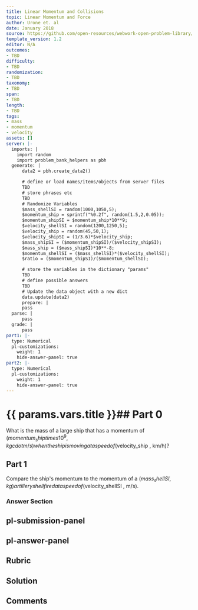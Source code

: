 ```yaml
---
title: Linear Momentum and Collisions
topic: Linear Momentum and Force
author: Urone et. al
date: January 2018
source: https://github.com/open-resources/webwork-open-problem-library/tree/master/Contrib/BrockPhysics/College_Physics_Urone/8.Linear_Momentum_and_Collisions/8-01.Linear_Momentum_and_Force/NU_U17_08_01_002.pg
template_version: 1.2
editor: N/A
outcomes:
- TBD
difficulty:
- TBD
randomization:
- TBD
taxonomy:
- TBD
span:
- TBD
length:
- TBD
tags:
- mass
- momentum
- velocity
assets: []
server: |-
  imports: |
    import random
    import problem_bank_helpers as pbh
  generate: |
      data2 = pbh.create_data2()

      # define or load names/items/objects from server files
      TBD
      # store phrases etc
      TBD
      # Randomize Variables
      $mass_shellSI = random(1000,1050,5);
      $momentum_ship = sprintf("%0.2f", random(1.5,2,0.05));
      $momentum_shipSI = $momentum_ship*10**9;
      $velocity_shellSI = random(1200,1250,5);
      $velocity_ship = random(45,50,1);
      $velocity_shipSI = (1/3.6)*$velocity_ship;
      $mass_shipSI = ($momentum_shipSI)/($velocity_shipSI);
      $mass_ship = ($mass_shipSI)*10**-8;
      $momentum_shellSI = ($mass_shellSI)*($velocity_shellSI);
      $ratio = ($momentum_shipSI)/($momentum_shellSI);

      # store the variables in the dictionary "params"
      TBD
      # define possible answers
      TBD
      # Update the data object with a new dict
      data.update(data2)
      prepare: |
      pass
  parse: |
      pass
  grade: |
      pass
part1: |-
  type: Numerical
  pl-customizations:
    weight: 1
    hide-answer-panel: true
part2: |-
  type: Numerical
  pl-customizations:
    weight: 1
    hide-answer-panel: true
---
```


# {{ params.vars.title }}## Part 0 
What is the mass of a large ship that has a momentum of ($momentum_ship times 10^9 , kg cdot m/s) when the ship is moving at a speed of ($velocity_ship , km/h)? 
## Part 1 
Compare the ship's momentum to the momentum of a ($mass_shellSI ,kg) artillery shell fired at a speed of ($velocity_shellSI , m/s). 


### Answer Section 


## pl-submission-panel 


## pl-answer-panel 


## Rubric 


## Solution 


## Comments 


